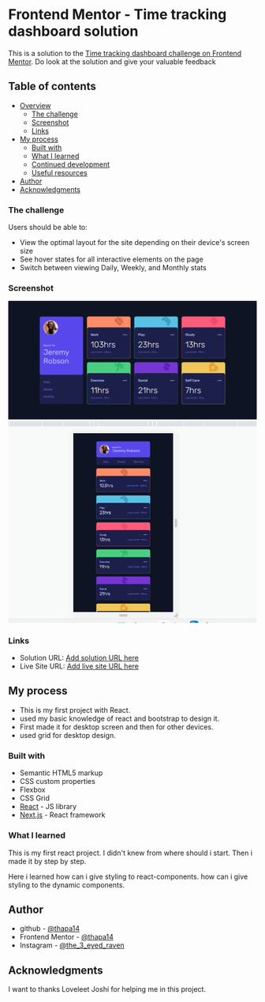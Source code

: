 # Frontend Mentor - Time tracking dashboard solution

This is a solution to the [Time tracking dashboard challenge on Frontend Mentor](https://www.frontendmentor.io/challenges/time-tracking-dashboard-UIQ7167Jw). Do look at the solution and give your valuable feedback 

## Table of contents

- [Overview](#overview)
  - [The challenge](#the-challenge)
  - [Screenshot](#screenshot)
  - [Links](#links)
- [My process](#my-process)
  - [Built with](#built-with)
  - [What I learned](#what-i-learned)
  - [Continued development](#continued-development)
  - [Useful resources](#useful-resources)
- [Author](#author)
- [Acknowledgments](#acknowledgments)


### The challenge

Users should be able to:

- View the optimal layout for the site depending on their device's screen size
- See hover states for all interactive elements on the page
- Switch between viewing Daily, Weekly, and Monthly stats

### Screenshot

![](./screenshots/desktop.png)
![](./screenshots/mobile.png)


### Links

- Solution URL: [Add solution URL here](https://your-solution-url.com)
- Live Site URL: [Add live site URL here](https://your-live-site-url.com)

## My process

- This is my first project with React.
- used my basic knowledge of react and bootstrap to design it.
- First made it for desktop screen and then for other devices.
- used grid for desktop design. 

### Built with

- Semantic HTML5 markup
- CSS custom properties
- Flexbox
- CSS Grid
- [React](https://reactjs.org/) - JS library
- [Next.js](https://nextjs.org/) - React framework

### What I learned

This is my first react project. I didn't knew from where should i start. Then i made it by step by step.

Here i learned how can i give styling to react-components. how can i give styling to the dynamic components. 


## Author

- github - [@thapa14](https://github.com/thapa14)
- Frontend Mentor - [@thapa14](https://www.frontendmentor.io/profile/thapa14)
- Instagram - [@the_3_eyed_raven](https://www.instagram.com/the_3_eyed_raven/)

## Acknowledgments

I want to thanks Loveleet Joshi for helping me in this project.

